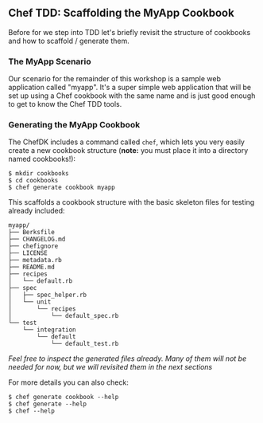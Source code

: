 
## Chef TDD: Scaffolding the MyApp Cookbook

Before for we step into TDD let's briefly revisit the structure of cookbooks
and how to scaffold / generate them.

### The MyApp Scenario

Our scenario for the remainder of this workshop is a sample web application called "myapp".
It's a super simple web application that will be set up using a Chef cookbook with the same
name and is just good enough to get to know the Chef TDD tools.

### Generating the MyApp Cookbook

The ChefDK includes a command called `chef`, which lets you very easily create
a new cookbook structure (**note:** you must place it into a directory named cookbooks!):
```
$ mkdir cookbooks
$ cd cookbooks
$ chef generate cookbook myapp
```

This scaffolds a cookbook structure with the basic skeleton files for
testing already included:
```
myapp/
├── Berksfile
├── CHANGELOG.md
├── chefignore
├── LICENSE
├── metadata.rb
├── README.md
├── recipes
│   └── default.rb
├── spec
│   ├── spec_helper.rb
│   └── unit
│       └── recipes
│           └── default_spec.rb
└── test
    └── integration
        └── default
            └── default_test.rb
```

*Feel free to inspect the generated files already. Many of them will not be needed for now, 
but we will revisited them in the next sections*

For more details you can also check:
```
$ chef generate cookbook --help
$ chef generate --help
$ chef --help
```
